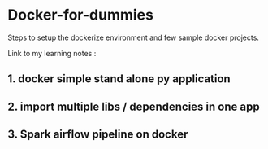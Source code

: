 # Docker-for-dummies
Steps to setup the dockerize environment and few sample docker projects.

Link to my learning notes : 

## 1. docker simple stand alone py application

## 2. import multiple libs / dependencies in one app

## 3. Spark airflow pipeline on docker  
